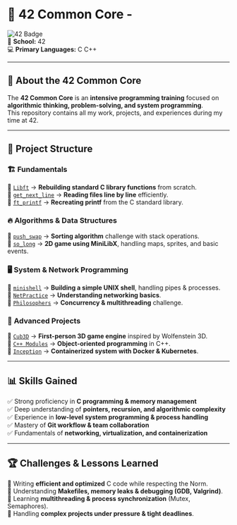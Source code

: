# 🚀 42 Common Core -  

![42 Badge](https://img.shields.io/badge/42-Common_Core-blue?style=for-the-badge)  
📍 **School:** 42  
💻 **Primary Languages:** C  C++

---

## 📖 **About the 42 Common Core**
The **42 Common Core** is an **intensive programming training** focused on **algorithmic thinking, problem-solving, and system programming**.  
This repository contains all my work, projects, and experiences during my time at 42.

---

## 📂 **Project Structure**
### 🏗️ **Fundamentals**
🔹 [`Libft`](./libft/) → **Rebuilding standard C library functions** from scratch.  
🔹 [`get_next_line`](./get_next_line/) → **Reading files line by line** efficiently.  
🔹 [`ft_printf`](./ft_printf/) → **Recreating printf** from the C standard library.  

### 🔥 **Algorithms & Data Structures**
🔹 [`push_swap`](./push_swap/) → **Sorting algorithm** challenge with stack operations.  
🔹 [`so_long`](./so_long/) → **2D game using MiniLibX**, handling maps, sprites, and basic events.  

### 🖥️ **System & Network Programming**
🔹 [`minishell`](./minishell/) → **Building a simple UNIX shell**, handling pipes & processes.  
🔹 [`NetPractice`](./netpractice/) → **Understanding networking basics**.  
🔹 [`Philosophers`](./philosophers/) → **Concurrency & multithreading** challenge.  

### 🔗 **Advanced Projects**
🔹 [`Cub3D`](./cub3d/) → **First-person 3D game engine** inspired by Wolfenstein 3D.  
🔹 [`C++ Modules`](./cpp_modules/) → **Object-oriented programming** in C++.  
🔹 [`Inception`](./inception/) → **Containerized system with Docker & Kubernetes**.  

---

## 📊 **Skills Gained**
✅ Strong proficiency in **C programming & memory management**  
✅ Deep understanding of **pointers, recursion, and algorithmic complexity**  
✅ Experience in **low-level system programming & process handling**  
✅ Mastery of **Git workflow & team collaboration**  
✅ Fundamentals of **networking, virtualization, and containerization**  

---

## 🏆 **Challenges & Lessons Learned**
📌 Writing **efficient and optimized** C code while respecting the Norm.  
📌 Understanding **Makefiles, memory leaks & debugging (GDB, Valgrind)**.  
📌 Learning **multithreading & process synchronization** (Mutex, Semaphores).  
📌 Handling **complex projects under pressure & tight deadlines**.  
